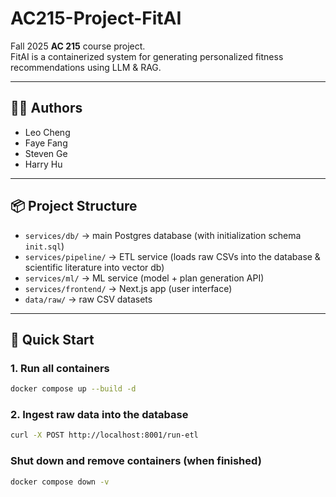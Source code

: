 # AC215-Project-FitAI

Fall 2025 **AC 215** course project.  
FitAI is a containerized system for generating personalized fitness recommendations using LLM & RAG.

---

## 👩‍💻 Authors
- Leo Cheng
- Faye Fang  
- Steven Ge  
- Harry Hu

---

## 📦 Project Structure
- `services/db/` → main Postgres database (with initialization schema `init.sql`)
- `services/pipeline/` → ETL service (loads raw CSVs into the database & scientific literature into vector db)
- `services/ml/` → ML service (model + plan generation API)
- `services/frontend/` → Next.js app (user interface)
- `data/raw/` → raw CSV datasets

---

## 🚀 Quick Start

### 1. Run all containers
```bash
docker compose up --build -d
```

### 2. Ingest raw data into the database
```bash
curl -X POST http://localhost:8001/run-etl
```

### Shut down and remove containers (when finished)
```bash
docker compose down -v
```
